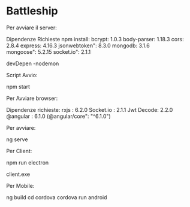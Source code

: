 # Battleship

Per avviare il server:

Dipendenze Richieste
npm install:
bcrypt: 1.0.3
body-parser: 1.18.3
cors: 2.8.4
express: 4.16.3
jsonwebtoken": 8.3.0
mongodb: 3.1.6   
mongoose": 5.2.15
socket.io": 2.1.1

devDepen
-nodemon

Script Avvio:

npm start

Per Avviare browser:

Dipendenze richieste:
rxjs : 6.2.0
Socket.io : 2.1.1
Jwt Decode: 2.2.0
@angular : 6.1.0 (@angular/core": "^6.1.0")

Per avviare:

ng serve

Per Client:

npm run electron

client.exe

Per Mobile:

ng build
cd cordova
cordova run android


